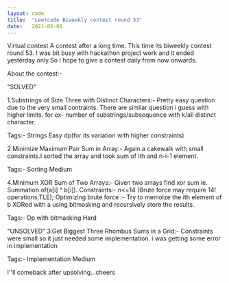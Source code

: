 ```yaml
---
layout: code
title:  "Leetcode Biweekly contest round 53"
date:   2021-05-01
---
```

Virtual contest
A contest after a long time. This time its biweekly contest round 53. I was bit busy with hackathon project work and it ended yesterday only.So I hope to give a contest daily from now onwards.

About the contest:-

"SOLVED"

1.Substrings of Size Three with Distinct Characters:- Pretty easy question due to the very small contraints. There are similar question i guess with higher limits.
for ex- number of substrings/subsequence with k/all distinct character.

Tags:- Strings  Easy  dp(for its variation with higher constraints)

2.Minimize Maximum Pair Sum in Array:- Again a cakewalk with small constraints.I sorted the array and took sum of ith and n-i-1 element.

Tags:- Sorting  Medium
 
4.Minimum XOR Sum of Two Arrays:- Given two arrays find xor sum ie. Summation of(a[i] ^ b[i]). 
Constraints:- n<=14 (Brute force may require 14! operations,TLE);
Optimizing brute force :- Try to memoize the ith element of b XORed with a using bitmasking and recursively store the results.

Tags:- Dp with bitmasking  Hard

"UNSOLVED"
3.Get Biggest Three Rhombus Sums in a Grid:- Constraints were small so it just needed some implementation. i was getting some error in implementation

Tags:- Implementation Medium


 I''ll comeback after upsolving...cheers
 

